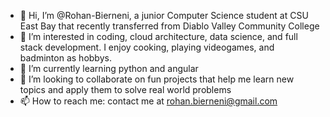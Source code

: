 - 👋 Hi, I’m @Rohan-Bierneni, a junior Computer Science student at CSU East Bay that recently transferred from Diablo Valley Community College
- 👀 I’m interested in coding, cloud architecture, data science, and full stack development. I enjoy cooking, playing videogames, and badminton as hobbys. 
- 🌱 I’m currently learning python and angular
- 💞️ I’m looking to collaborate on fun projects that help me learn new topics and apply them to solve real world problems
- 📫 How to reach me: contact me at rohan.bierneni@gmail.com

<!---
Rohan-Bierneni/Rohan-Bierneni is a ✨ special ✨ repository because its `README.md` (this file) appears on your GitHub profile.
You can click the Preview link to take a look at your changes.
--->
